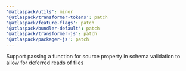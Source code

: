 ```yaml
---
'@atlaspack/utils': minor
'@atlaspack/transformer-tokens': patch
'@atlaspack/feature-flags': patch
'@atlaspack/bundler-default': patch
'@atlaspack/transformer-js': patch
'@atlaspack/packager-js': patch
---
```


Support passing a function for source property in schema validation to allow for deferred reads of files

